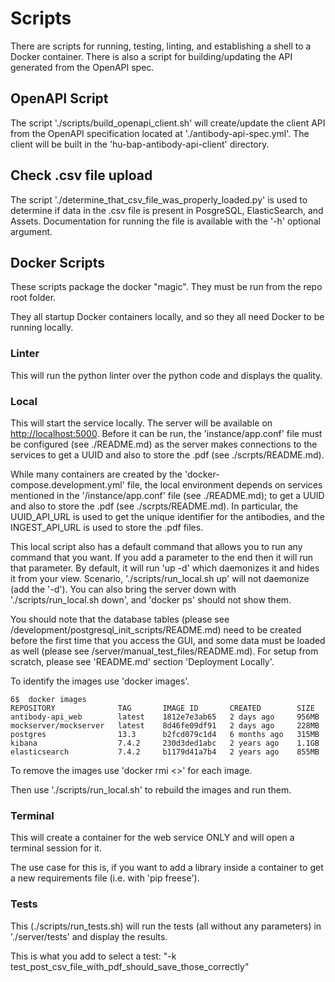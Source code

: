 # Scripts

There are scripts for running, testing, linting, and establishing a shell to a Docker container.
There is also a script for building/updating the API generated from the OpenAPI spec.

## OpenAPI Script

The script './scripts/build_openapi_client.sh' will create/update the client API from the OpenAPI
specification located at './antibody-api-spec.yml'. The client will be built in the 'hu-bap-antibody-api-client' directory.

## Check .csv file upload

The script './determine_that_csv_file_was_properly_loaded.py' is used to determine if data in the .csv file is present
in PosgreSQL, ElasticSearch, and Assets. Documentation for running the file is available with the '-h' optional argument.

## Docker Scripts
These scripts package the docker "magic".  They must be run from the repo root folder.

They all startup Docker containers locally, and so they all need Docker to be running locally.

### Linter

This will run the python linter over the python code and displays the quality.

### Local

This will start the service locally.
The server will be available on [http://localhost:5000](http://localhost:5000).
Before it can be run, the 'instance/app.conf' file must be configured (see ./README.md) as the server makes connections to the services to get a UUID and also to store the .pdf (see ./scrpts/README.md).

While many containers are created by the 'docker-compose.development.yml' file, the local environment depends on services mentioned in the '/instance/app.conf' file (see ./README.md); to get a UUID and also to store the .pdf (see ./scrpts/README.md).
In particular, the UUID_API_URL is used to get the unique identifier for the antibodies, and
the INGEST_API_URL is used to store the .pdf files.

This local script also has a default command that allows you to run any command that you want.
If you add a parameter to the end then it will run that parameter.
By default, it will run 'up -d' which daemonizes it and hides it from your view.
Scenario, './scripts/run_local.sh up' will not daemonize (add the '-d').
You can also bring the server down with  './scripts/run_local.sh down', and 'docker ps' should not show them.

You should note that the database tables (please see /development/postgresql_init_scripts/README.md)
need to be created before the first time that you access the GUI,
and some data must be loaded as well (please see /server/manual_test_files/README.md).
For setup from scratch, please see 'README.md' section 'Deployment Locally'.

To identify the images use 'docker images'.
```commandline
6$  docker images
REPOSITORY              TAG       IMAGE ID       CREATED        SIZE
antibody-api_web        latest    1812e7e3ab65   2 days ago     956MB
mockserver/mockserver   latest    8d46fe09df91   2 days ago     228MB
postgres                13.3      b2fcd079c1d4   6 months ago   315MB
kibana                  7.4.2     230d3ded1abc   2 years ago    1.1GB
elasticsearch           7.4.2     b1179d41a7b4   2 years ago    855MB
```
To remove the images use 'docker rmi <<IMAGE ID>>' for each image.

Then use './scripts/run_local.sh' to rebuild the images and run them.

### Terminal

This will create a container for the web service ONLY and will open a terminal session for it.

The use case for this is, if you want to add a library inside a container to get a new requirements file (i.e. with 'pip freese').

### Tests

This (./scripts/run_tests.sh) will run the tests (all without any parameters) in './server/tests' and display the results.

This is what you add to select a test: "-k test_post_csv_file_with_pdf_should_save_those_correctly"

